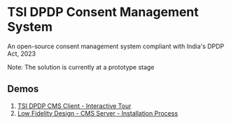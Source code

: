# TSI DPDP Consent Management System
An open-source consent management system compliant with India's DPDP Act, 2023

Note: The solution is currently at a prototype stage

## Demos

1. [TSI DPDP CMS Client - Interactive Tour](https://dpdp-cms.tsicoop.org)
2. [Low Fidelity Design - CMS Server - Installation Process](https://github.com/tsi-cooperative/tsi-dpdp-cms/blob/main/docs/TSI-DPDP-CMS-Server-Installation-LoFi.pdf)

